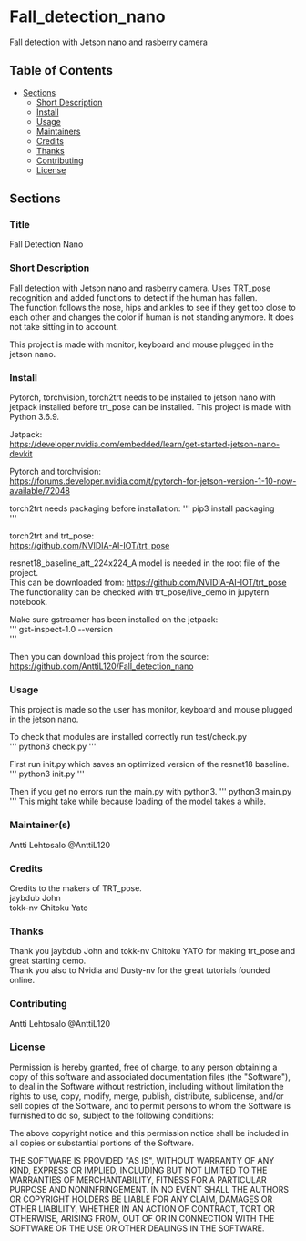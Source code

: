 # Fall_detection_nano
Fall detection with Jetson nano and rasberry camera


## Table of Contents

- [Sections](#sections)
  - [Short Description](#short-description)
  - [Install](#install)
  - [Usage](#usage)
  - [Maintainers](#maintainers)
  - [Credits](#credits)
  - [Thanks](#thanks)
  - [Contributing](#contributing)
  - [License](#license)

## Sections

### Title
Fall Detection Nano


### Short Description
Fall detection with Jetson nano and rasberry camera.
Uses TRT_pose recognition and added functions to detect if the human has fallen.  
The function follows the nose, hips and ankles to see if they get too close to each other and changes the color if human is not standing anymore.
It does not take sitting in to account.  

This project is made with monitor, keyboard and mouse plugged in the jetson nano.

### Install
Pytorch, torchvision, torch2trt needs to be installed to jetson nano with jetpack installed before trt_pose can be installed. 
This project is made with Python 3.6.9.  

Jetpack:  
https://developer.nvidia.com/embedded/learn/get-started-jetson-nano-devkit 

Pytorch and torchvision:  
https://forums.developer.nvidia.com/t/pytorch-for-jetson-version-1-10-now-available/72048 

torch2trt needs packaging before installation:
'''
pip3 install packaging  
'''

torch2trt and trt_pose:  
https://github.com/NVIDIA-AI-IOT/trt_pose  

resnet18_baseline_att_224x224_A model is needed in the root file of the project.  
This can be downloaded from: https://github.com/NVIDIA-AI-IOT/trt_pose  
The functionality can be checked with trt_pose/live_demo in jupytern notebook.  

Make sure gstreamer has been installed on the jetpack:  
'''
gst-inspect-1.0 --version  
'''

Then you can download this project from the source:  
https://github.com/AnttiL120/Fall_detection_nano  

### Usage
This project is made so the user has monitor, keyboard and mouse plugged in the jetson nano.  

To check that modules are installed correctly run test/check.py  
'''
python3 check.py
'''

First run init.py which saves an optimized version of the resnet18 baseline.  
'''
python3 init.py
'''

Then if you get no errors run the main.py with python3.
'''
python3 main.py
'''
This might take while because loading of the model takes a while.

### Maintainer(s)
Antti Lehtosalo @AnttiL120

### Credits

Credits to the makers of TRT_pose.  
jaybdub John  
tokk-nv Chitoku Yato  

### Thanks
Thank you jaybdub John and tokk-nv Chitoku YATO for making trt_pose and great starting demo.  
Thank you also to Nvidia and Dusty-nv for the great tutorials founded online.  
### Contributing
Antti Lehtosalo @AnttiL120

### License

Permission is hereby granted, free of charge, to any person obtaining a copy of this software and associated documentation files (the "Software"), to deal in the Software without restriction, including without limitation the rights to use, copy, modify, merge, publish, distribute, sublicense, and/or sell copies of the Software, and to permit persons to whom the Software is furnished to do so, subject to the following conditions:  

The above copyright notice and this permission notice shall be included in all copies or substantial portions of the Software.  

THE SOFTWARE IS PROVIDED "AS IS", WITHOUT WARRANTY OF ANY KIND, EXPRESS OR IMPLIED, INCLUDING BUT NOT LIMITED TO THE WARRANTIES OF MERCHANTABILITY, FITNESS FOR A PARTICULAR PURPOSE AND NONINFRINGEMENT. IN NO EVENT SHALL THE AUTHORS OR COPYRIGHT HOLDERS BE LIABLE FOR ANY CLAIM, DAMAGES OR OTHER LIABILITY, WHETHER IN AN ACTION OF CONTRACT, TORT OR OTHERWISE, ARISING FROM, OUT OF OR IN CONNECTION WITH THE SOFTWARE OR THE USE OR OTHER DEALINGS IN THE SOFTWARE.
